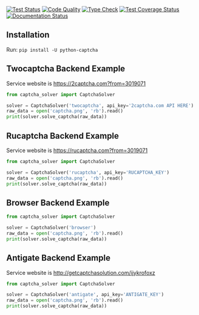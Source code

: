 
[![Test Status](https://github.com/ivan-0224/python-captcha/actions/workflows/test.yml/badge.svg)](https://github.com/lorien/captcha_solver/actions/workflows/test.yml)
[![Code Quality](https://github.com/ivan-0224/python-captcha/actions/workflows/check.yml/badge.svg)](https://github.com/lorien/captcha_solver/actions/workflows/test.yml)
[![Type Check](https://github.com/ivan-0224/python-captcha/actions/workflows/mypy.yml/badge.svg)](https://github.com/lorien/captcha_solver/actions/workflows/mypy.yml)
[![Test Coverage Status](https://coveralls.io/repos/github/lorien/captcha_solver/badge.svg)](https://coveralls.io/github/lorien/captcha_solver)
[![Documentation Status](https://readthedocs.org/projects/captcha_solver/badge/?version=latest)](https://captcha_solver.readthedocs.org)

## Installation

Run: `pip install -U python-captcha`

## Twocaptcha Backend Example

Service website is https://2captcha.com?from=3019071

```python
from captcha_solver import CaptchaSolver

solver = CaptchaSolver('twocaptcha', api_key='2captcha.com API HERE')
raw_data = open('captcha.png', 'rb').read()
print(solver.solve_captcha(raw_data))
```

## Rucaptcha Backend Example

Service website is https://rucaptcha.com?from=3019071

```python
from captcha_solver import CaptchaSolver

solver = CaptchaSolver('rucaptcha', api_key='RUCAPTCHA_KEY')
raw_data = open('captcha.png', 'rb').read()
print(solver.solve_captcha(raw_data))
```

## Browser Backend Example
```python
from captcha_solver import CaptchaSolver

solver = CaptchaSolver('browser')
raw_data = open('captcha.png', 'rb').read()
print(solver.solve_captcha(raw_data))
```

## Antigate Backend Example

Service website is http://getcaptchasolution.com/ijykrofoxz

```python
from captcha_solver import CaptchaSolver

solver = CaptchaSolver('antigate', api_key='ANTIGATE_KEY')
raw_data = open('captcha.png', 'rb').read()
print(solver.solve_captcha(raw_data))
```
